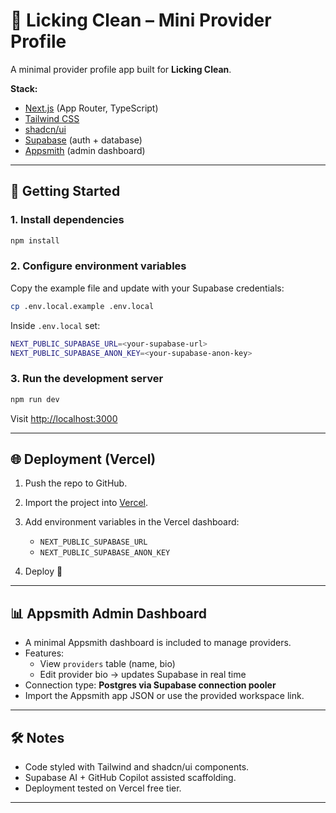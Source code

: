# 🧼 Licking Clean – Mini Provider Profile  

A minimal provider profile app built for **Licking Clean**.  

**Stack:**  
- [Next.js](https://nextjs.org/) (App Router, TypeScript)  
- [Tailwind CSS](https://tailwindcss.com/)  
- [shadcn/ui](https://ui.shadcn.com/)  
- [Supabase](https://supabase.com/) (auth + database)  
- [Appsmith](https://www.appsmith.com/) (admin dashboard)  

---

## 🚀 Getting Started  

### 1. Install dependencies  
```bash
npm install
```  

### 2. Configure environment variables  
Copy the example file and update with your Supabase credentials:  
```bash
cp .env.local.example .env.local
```  

Inside `.env.local` set:  
```bash
NEXT_PUBLIC_SUPABASE_URL=<your-supabase-url>
NEXT_PUBLIC_SUPABASE_ANON_KEY=<your-supabase-anon-key>
```  

### 3. Run the development server  
```bash
npm run dev
```  
Visit [http://localhost:3000](http://localhost:3000)  

---

## 🌐 Deployment (Vercel)  

1. Push the repo to GitHub.  
2. Import the project into [Vercel](https://vercel.com/).  
3. Add environment variables in the Vercel dashboard:  

   - `NEXT_PUBLIC_SUPABASE_URL`  
   - `NEXT_PUBLIC_SUPABASE_ANON_KEY`  

4. Deploy 🚀  

---

## 📊 Appsmith Admin Dashboard  

- A minimal Appsmith dashboard is included to manage providers.  
- Features:  
  - View `providers` table (name, bio)  
  - Edit provider bio → updates Supabase in real time  
- Connection type: **Postgres via Supabase connection pooler**  
- Import the Appsmith app JSON or use the provided workspace link.  

---

## 🛠️ Notes  

- Code styled with Tailwind and shadcn/ui components.  
- Supabase AI + GitHub Copilot assisted scaffolding.  
- Deployment tested on Vercel free tier.  

---
